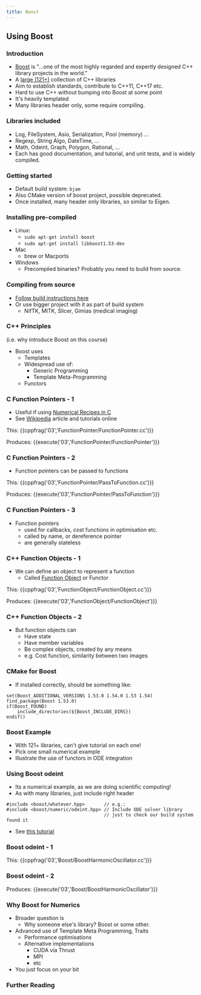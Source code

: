 ```yaml
---
title: Boost
---
```


## Using Boost

### Introduction

* [Boost][BoostHome] is "...one of the most highly regarded and expertly designed C++ library projects in the world."
* A [large (121+)][BoostDoc] collection of C++ libraries
* Aim to establish standards, contribute to C++11, C++17 etc.
* Hard to use C++ without bumping into Boost at some point
* It's heavily templated
* Many libraries header only, some require compiling.


### Libraries included

* Log, FileSystem, Asio, Serialization, Pool (memory) ...
* Regexp, String Algo, DateTime,  ... 
* Math, Odeint, Graph, Polygon, Rational, ... 
* Each has good documentation, and tutorial, and unit tests, and is widely compiled.


### Getting started

* Default build system: ```bjam```
* Also CMake version of boost project, possible deprecated.
* Once installed, many header only libraries, so similar to Eigen.


### Installing pre-compiled

* Linux: 
    * ```sudo apt-get install boost```
    * ```sudo apt-get install libboost1.53-dev```
* Mac
    * brew or Macports
* Windows
    * Precompiled binaries? Probably you need to build from source.


### Compiling from source

* [Follow build instructions here][BoostBuild]
* Or use bigger project with it as part of build system
    * NifTK, MITK, Slicer, Gimias (medical imaging)


### C++ Principles

(i.e. why introduce Boost on this course)
 
* Boost uses
    * Templates
    * Widespread use of:
        * Generic Programming
        * Template Meta-Programming
    * Functors


### C Function Pointers - 1

* Useful if using [Numerical Recipes in C][NumericalRecipesC]
* See [Wikipedia][WikipediaFunctionPointers] article and tutorials online

This:
{{cppfrag('03','FunctionPointer/FunctionPointer.cc')}}

Produces:
{{execute('03','FunctionPointer/FunctionPointer')}}


### C Function Pointers - 2

* Function pointers can be passed to functions

This:
{{cppfrag('03','FunctionPointer/PassToFunction.cc')}}

Produces:
{{execute('03','FunctionPointer/PassToFunction')}}


### C Function Pointers - 3

* Function pointers 
    * used for callbacks, cost functions in optimisation etc.
    * called by name, or dereference pointer
    * are generally stateless
    

### C++ Function Objects - 1
    
* We can define an object to represent a function
    * Called [Function Object][WikipediaFunctionObject] or Functor

This:
{{cppfrag('03','FunctionObject/FunctionObject.cc')}}

Produces:
{{execute('03','FunctionObject/FunctionObject')}}


### C++ Function Objects - 2
        
* But function objects can
    * Have state
    * Have member variables
    * Be complex objects, created by any means
    * e.g. Cost function, similarity between two images
    

### CMake for Boost

* If installed correctly, should be something like:

```
set(Boost_ADDITIONAL_VERSIONS 1.53.0 1.54.0 1.53 1.54)
find_package(Boost 1.53.0)
if(Boost_FOUND)
    include_directories(${Boost_INCLUDE_DIRS})
endif()
```


### Boost Example

* With 121+ libraries, can't give tutorial on each one!
* Pick one small numerical example
* Illustrate the use of functors in ODE integration
 

### Using Boost odeint

* Its a numerical example, as we are doing scientific computing!
* As with many libraries, just include right header
```
#include <boost/whatever.hpp>       // e.g.:
#include <boost/numeric/odeint.hpp> // Include ODE solver library
                                    // just to check our build system found it
```
* See [this tutorial][BoostTutorial]


### Boost odeint - 1

This:
{{cppfrag('03','Boost/BoostHarmonicOscillator.cc')}}


### Boost odeint - 2

Produces:
{{execute('03','Boost/BoostHarmonicOscillator')}}

### Why Boost for Numerics

* Broader question is
    * Why someone else's library? Boost or some other.
* Advanced use of Template Meta Programming, Traits
    * Performance optimisations
    * Alternative implementations
        * CUDA via Thrust
        * MPI
        * etc
* You just focus on your bit
        
        
### Further Reading

[BoostHome]: http://www.boost.org/
[BoostDoc]: http://www.boost.org/doc/libs/1_57_0/
[BoostBuild]: http://www.boost.org/doc/libs/1_57_0/libs/regex/doc/html/boost_regex/install.html
[BoostTutorial]: http://www.boost.org/doc/libs/1_57_0/libs/numeric/odeint/doc/html/index.html
[NumericalRecipesC]: http://www.nr.com/
[WikipediaFunctionPointers]: http://en.wikipedia.org/wiki/Function_pointer
[WikipediaFunctionObject]: http://en.wikipedia.org/wiki/Function_object
